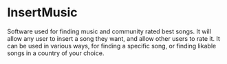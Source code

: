 # InsertMusic
Software used for finding music and community rated best songs.
It will allow any user to insert a song they want, and allow other users to rate it.
It can be used in various ways, for finding a specific song, or finding likable songs in a country of your choice.

